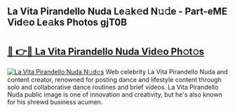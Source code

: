 ## La Vita Pirandello Nuda Le𝚊k𝚎d N𝚞𝚍e - Part-eME Vid𝚎o Le𝚊ks Photos gjT0B

# <h2><a href="http://fbce7v.evod.top/?m=La+Vita+Pirandello+Nuda">🔗 👉🔴 La Vita Pirandello Nuda Vid𝚎o Ph𝚘t𝚘s</a></h2>

[![La Vita Pirandello Nuda N𝚞d𝚎s](https://i.imgur.com/8V9OHl7.gif)](http://fbce7v.evod.top/?m=La+Vita+Pirandello+Nuda)
Web celebrity La Vita Pirandello Nuda and content creator, renowned for posting dance and lifestyle content through solo and collaborative dance routines and brief videos. La Vita Pirandello Nuda public image is one of innovation and creativity, but he's also known for his shrewd business acumen. 
